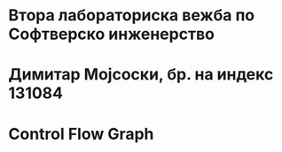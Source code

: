 # Втора лабораториска вежба по Софтверско инженерство

# Димитар Мојсоски, бр. на индекс 131084

# Control Flow Graph
